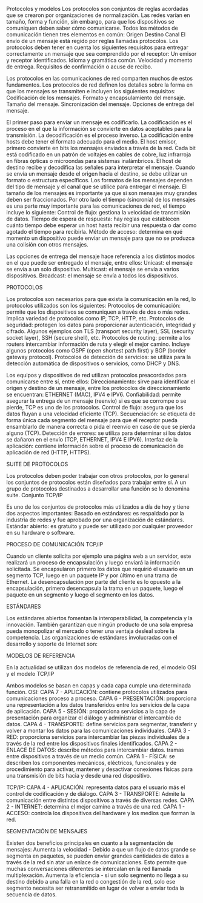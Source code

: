 Protocolos y modelos
Los protocolos son conjuntos de reglas acordadas que se crearon por organizaciones de normalización.
Las redes varían en tamaño, forma y función, sin embargo, para que los dispositivos se comuniquen deben saber cómo comunicarse. 
Todos los métodos de comunicación tienen tres elementos en común:
Origen
Destino
Canal
El envío de un mensaje está regido por reglas llamadas protocolos.
Los protocolos deben tener en cuenta los siguientes requisitos para entregar correctamente un mensaje que sea comprendido por el receptor:
Un emisor y receptor identificados.
Idioma y gramática común.
Velocidad y momento de entrega.
Requisitos de confirmación o acuse de recibo.

Los protocolos en las comunicaciones de red comparten muchos de estos fundamentos. Los protocolos de red definen los detalles sobre la forma en que los mensajes se transmiten e incluyen los siguientes requisitos:
Codificación de los mensajes.
Formato y encapsulamiento del mensaje.
Tamaño del mensaje.
Sincronización del mensaje.
Opciones de entrega del mensaje.


El primer paso para enviar un mensaje es codificarlo. La codificación es el proceso en el que la información se convierte en datos aceptables para la transmisión. La decodificación es el proceso inverso.
La codificación entre hosts debe tener el formato adecuado para el medio. El host emisor, primero convierte en bits los mensajes enviados a través de la red. Cada bit está codificado en un patrón de voltajes en cables de cobre, luz infrarroja en fibras ópticas o microondas para sistemas inalámbricos. El host de destino recibe y decodifica las señales para interpretar el mensaje.
Cuando se envía un mensaje desde el origen hacia el destino, se debe utilizar un formato o estructura específicos. Los formatos de los mensajes dependen del tipo de mensaje y el canal que se utilice para entregar el mensaje.
El tamaño de los mensajes es importante ya que si son mensajes muy grandes deben ser fraccionados.
Por otro lado el tiempo (sincronía) de los mensajes es una parte muy importante para las comunicaciones de red, el tiempo incluye lo siguiente:
Control de flujo: gestiona la velocidad de transmisión de datos.
Tiempo de espera de respuesta: hay reglas que establecen cuánto tiempo debe esperar un host hasta recibir una respuesta o dar como agotado el tiempo para recibirla.
Método de acceso: determina en qué momento un dispositivo puede enviar un mensaje para que no se produzca una colisión con otros mensajes.


Las opciones de entrega del mensaje hace referencia a los distintos modos en el que puede ser entregado el mensaje, entre ellos:
Unicast: el mensaje se envía a un solo dispositivo.
Multicast: el mensaje se envía a varios dispositivos.
Broadcast: el mensaje se envía a todos los dispositivos.

PROTOCOLOS

Los protocolos son necesarios para que exista la comunicación en la red, lo protocolos utilizados son los siguientes:
Protocolos de comunicación: permite que los dispositivos se comuniquen a través de dos o más redes. Implica variedad de protocolos como IP, TCP, HTTP, etc.
Protocolos de seguridad: protegen los datos para proporcionar autenticación, integridad y cifrado. Algunos ejemplos con TLS (transport security layer), SSL (security socket layer), SSH (secure shell), etc.
Protocolos de routing: permite a los routers intercambiar información de ruta y elegir el mejor camino. Incluye algunos protocolos como OSPF (open shortest path first) y BGP (border gateway protocol).
Protocolos de detección de servicios: se utiliza para la detección automática de dispositivos o servicios, como DHCP y DNS.

Los equipos y dispositivos de red utilizan protocolos preacordados para comunicarse entre sí, entre ellos:
Direccionamiento: sirve para identificar el origen y destino de un mensaje, entre los protocolos de direccionamiento se encuentran: ETHERNET (MAC), IPV4 e IPV6.
Confiabilidad: permite asegurar la entrega de un mensaje (reenvío) si es que se corrompe o se pierde, TCP es uno de los protocolos.
Control de flujo: asegura que los datos fluyan a una velocidad eficiente (TCP).
Secuenciación: se etiqueta de forma única cada segmento del mensaje para que el receptor pueda ensamblarlo de manera correcta o pida el reenvío en caso de que se pierda alguno (TCP).
Detección de errores: se utiliza para determinar si los datos se dañaron en el envío (TCP, ETHERNET, IPV4 E IPV6).
Interfaz de la aplicación: contiene información sobre el proceso de comunicación de aplicación de red (HTTP, HTTPS).

SUITE DE PROTOCOLOS

Los protocolos deben poder trabajar con otros protocolos, por lo general los conjuntos de protocolos están diseñados para trabajar entre sí.
A un grupo de protocolos destinados a desarrollar una función se lo denomina suite.
Conjunto TCP/IP

Es uno de los conjuntos de protocolos más utilizados a día de hoy y tiene dos aspectos importantes:
Basado en estándares: es respaldado por la industria de redes y fue aprobado por una organización de estándares.
Estándar abierto: es gratuito y puede ser utilizado por cualquier proveedor en su hardware o software.


PROCESO DE COMUNICACIÓN TCP/IP


Cuando un cliente solicita por ejemplo una página web a un servidor, este realizará un proceso de encapsulación y luego enviará la información solicitada.
Se encapsularon primero los datos que requirió el usuario en un segmento TCP, luego en un paquete IP y por último en una trama de Ethernet.
La desencapsulación por parte del cliente es lo opuesto a la encapsulación, primero desencapsula la trama en un paquete, luego el paquete en un segmento y luego el segmento en los datos.

ESTÁNDARES

Los estándares abiertos fomentan la interoperabilidad, la competencia y la innovación. También garantizan que ningún producto de una sola empresa pueda monopolizar el mercado o tener una ventaja desleal sobre la competencia.
Las organizaciones de estándares involucradas con el desarrollo y soporte de Internet son:



MODELOS DE REFERENCIA

En la actualidad se utilizan dos modelos de referencia de red, el modelo OSI y el modelo TCP/IP

Ambos modelos se basan en capas y cada capa cumple una determinada función.
OSI:
CAPA 7 - APLICACIÓN: contiene protocolos utilizados para comunicaciones proceso a proceso. 
CAPA 6 - PRESENTACIÓN: proporciona una representación a los datos transferidos entre los servicios de la capa de aplicación.
CAPA 5 - SESIÓN: proporciona servicios a la capa de presentación para organizar el diálogo y administrar el intercambio de datos.
CAPA 4 - TRANSPORTE: define servicios para segmentar, transferir y volver a montar los datos para las comunicaciones individuales.
CAPA 3 - RED: proporciona servicios para intercambiar las piezas individuales de a través de la red entre los dispositivos finales identificados.
CAPA 2 - ENLACE DE DATOS:  describe métodos para intercambiar datos. tramas entre dispositivos a través de un medio común.
CAPA 1 - FÍSICA: se describen los componentes mecánicos, eléctricos, funcionales y de procedimiento para activar, mantener y desactivar conexiones físicas para una transmisión de bits hacia y desde una red dispositivo.

TCP/IP:
CAPA 4 - APLICACIÓN: representa datos para el usuario más el control de codificación y de diálogo.
CAPA 3 - TRANSPORTE: Admite la comunicación entre distintos dispositivos a través de diversas redes.
CAPA 2 - INTERNET: determina el mejor camino a través de una red.
CAPA 1 - ACCESO: controla los dispositivos del hardware y los medios que forman la red.

SEGMENTACIÓN DE MENSAJES

Existen dos beneficios principales en cuanto a la segmentación de mensajes:
Aumenta la velocidad - Debido a que un flujo de datos grande se segmenta en paquetes, se pueden enviar grandes cantidades de datos a través de la red sin atar un enlace de comunicaciones. Esto permite que muchas conversaciones diferentes se intercalan en la red llamada multiplexación.
Aumenta la eficiencia - si un solo segmento no llega a su destino debido a una falla en la red o congestión de la red, solo ese segmento necesita ser retransmitido en lugar de volver a enviar toda la secuencia de datos.

